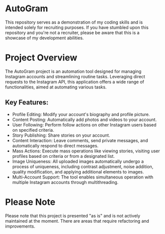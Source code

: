 # AutoGram
This repository serves as a demonstration of my coding skills and is intended solely for recruiting purposes. If you have stumbled upon this repository and you're not a recruiter, please be aware that this is a showcase of my development abilities.

# Project Overview
The AutoGram project is an automation tool designed for managing Instagram accounts and streamlining routine tasks.  Leveraging direct requests to the Instagram API, this application offers a wide range of functionalities, aimed at automating various tasks.

## Key Features:
- Profile Editing: Modify your account's biography and profile picture.
- Content Posting: Automatically add photos and videos to your account.
- User Following: Perform follow actions on other Instagram users based on specified criteria.
- Story Publishing: Share stories on your account.
- Content Interaction: Leave comments, send private messages, and automatically respond to direct messages.
- Mass Actions: Execute mass operations like viewing stories, visiting user profiles based on criteria or from a designated list.
- Image Uniqueness: All uploaded images automatically undergo a process of uniqueness, including contrast adjustment, noise addition, quality modification, and applying additional elements to images.
- Multi-Account Support: The tool enables simultaneous operation with multiple Instagram accounts through multithreading.

# Please Note
Please note that this project is presented "as is" and is not actively maintained at the moment. There are areas that require refactoring and improvements.